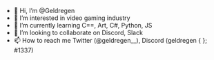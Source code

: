 - 👋 Hi, I’m @Geldregen
- 👀 I’m interested in video gaming industry 
- 🌱 I’m currently learning C==, Art, C#, Python, JS
- 💞️ I’m looking to collaborate on Discord, Slack
- 📫 How to reach me Twitter (@geldregen__), Discord (geldregen { }; #1337)

<!---
Geldregen/Geldregen is a ✨ special ✨ repository because its `README.md` (this file) appears on your GitHub profile.
You can click the Preview link to take a look at your changes.
--->
